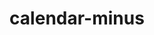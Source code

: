 ---
title: calendar-minus
unicode_regular: \ea81
unicode_bold: \ea80
unicode_solid: \ea82
unicode_brand: 
---